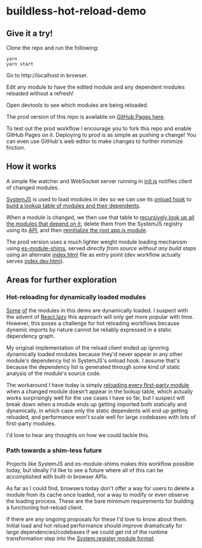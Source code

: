 # buildless-hot-reload-demo

## Give it a try!

Clone the repo and run the following:

```
yarn
yarn start
```

Go to http://localhost in browser.

Edit any module to have the edited module and any dependent modules reloaded without a refresh!

Open devtools to see which modules are being reloaded.

The prod version of this repo is available on [GitHub Pages here](https://lewisl9029.github.io/buildless-hot-reload-demo/).

To test out the prod workflow I encourage you to fork this repo and enable GitHub Pages on it. Deploying to prod is as simple as pushing a change! You can even use GitHub's web editor to make changes to further minimize friction.

## How it works

A simple file watcher and WebSocket server running in [init.js](https://github.com/lewisl9029/buildless-hot-reload-demo/blob/master/init.js#L39) notifies client of changed modules.

[SystemJS](https://github.com/systemjs/systemjs) is used to load modules in dev so we can use its [onload hook](https://github.com/systemjs/systemjs/blob/master/docs/hooks.md#onloaderr-id-deps-sync) to [build a lookup table of modules and their dependents](https://github.com/lewisl9029/buildless-hot-reload-demo/blob/master/dev.js#L15).

When a module is changed, we then use that table to [recursively look up all the modules that depend on it](https://github.com/lewisl9029/buildless-hot-reload-demo/blob/master/dev.js#L48), delete them from the SystemJS registry using its [API](https://github.com/systemjs/systemjs/blob/master/docs/api.md#systemdeleteid---boolean), and then [reinitialize the root app.js module](https://github.com/lewisl9029/buildless-hot-reload-demo/blob/master/dev.js#L87).

The prod version uses a much lighter weight module loading mechanism using [es-module-shims](https://github.com/guybedford/es-module-shims), served _directly from source without any build steps_ using an alternate [index.html](https://github.com/lewisl9029/buildless-hot-reload-demo/blob/master/index.html) file as entry point (dev workflow actually serves [index.dev.html](https://github.com/lewisl9029/buildless-hot-reload-demo/blob/master/index.dev.html)).

## Areas for further exploration

### Hot-reloading for dynamically loaded modules

[Some](https://github.com/lewisl9029/buildless-hot-reload-demo/blob/master/app/component/root.js#L12) [of](https://github.com/lewisl9029/buildless-hot-reload-demo/blob/master/app/component/root.js#L23) the modules in this demo are dynamically loaded. I suspect with the advent of [React.lazy](https://reactjs.org/docs/code-splitting.html#reactlazy) this approach will only get more popular with time. However, this poses a challenge for hot reloading workflows because dynamic imports by nature cannot be reliably expressed in a static dependency graph.

My original implementation of the reload client ended up ignoring dynamically loaded modules because they'd never appear in any other module's dependency list in SystemJS's onload hook. I assume that's because the dependency list is generated through some kind of static analysis of the module's source code.

The workaround I have today is simply [reloading every first-party module](https://github.com/lewisl9029/buildless-hot-reload-demo/blob/master/dev.js#L80) when a changed module doesn't appear in the lookup table, which actually works surprisingly well for the use cases I have so far, but I suspect will break down when a module ends up getting imported both statically and dynamically, in which case only the static dependents will end up getting reloaded, and performance won't scale well for large codebases with lots of first-party modules.

I'd love to hear any thoughts on how we could tackle this.

### Path towards a shim-less future

Projects like SystemJS and es-module-shims makes this workflow possible today, but ideally I'd like to see a future where all of this can be accomplished with built-in browser APIs.

As far as I could find, browsers today don't offer a way for users to delete a module from its cache once loaded, nor a way to modify or even observe the loading process. These are the bare minimum requirements for building a functioning hot-reload client.

If there are any ongoing proposals for these I'd love to know about them. Initial load and hot reload performance should improve dramatically for large dependencies/codebases if we could get rid of the runtime transformation step into the [System.register module format](https://github.com/systemjs/systemjs/blob/master/docs/system-register.md).
